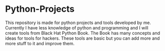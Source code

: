 # Python-Projects
This repository is made for python projects and tools developed by me. Currently I have less knowledge of python and programming and I will create tools from Black Hat Python Book. The Book has many concepts and ideas for tools for hackers. These tools are basic but you can add more and more stuff to it and improve them.
